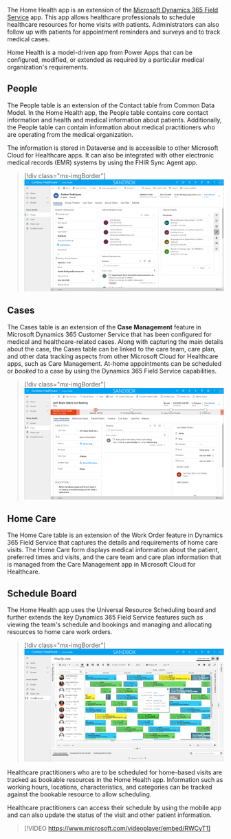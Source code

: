 The Home Health app is an extension of the [Microsoft Dynamics 365 Field Service](https://docs.microsoft.com/learn/modules/dynamics-365-for-field-service/?azure-portal=true) app. This app allows healthcare professionals to schedule healthcare resources for home visits with patients. Administrators can also follow up with patients for appointment reminders and surveys and to track medical cases.

Home Health is a model-driven app from Power Apps that can be configured, modified, or extended as required by a particular medical organization's requirements.

## People

The People table is an extension of the Contact table from Common Data Model. In the Home Health app, the People table contains core contact information and health and medical information about patients. Additionally, the People table can contain information about medical practitioners who are operating from the medical organization.

The information is stored in Dataverse and is accessible to other Microsoft Cloud for Healthcare apps. It can also be integrated with other electronic medical records (EMR) systems by using the FHIR Sync Agent app.

> [!div class="mx-imgBorder"]
> [![Screenshot of the People form showing patient information.](../media/3-1-people.png)](../media/3-1-people.png#lightbox)

## Cases

The Cases table is an extension of the **Case Management** feature in Microsoft Dynamics 365 Customer Service that has been configured for medical and healthcare-related cases. Along with capturing the main details about the case, the Cases table can be linked to the care team, care plan, and other data tracking aspects from other Microsoft Cloud for Healthcare apps, such as Care Management. At-home appointments can be scheduled or *booked* to a case by using the Dynamics 365 Field Service capabilities.

> [!div class="mx-imgBorder"]
> [![Screenshot showing the Home Health case form tracking a medical condition.](../media/3-2-case.png)](../media/3-2-case.png#lightbox)

## Home Care

The Home Care table is an extension of the Work Order feature in Dynamics 365 Field Service that captures the details and requirements of home care visits. The Home Care form displays medical information about the patient, preferred times and visits, and the care team and care plan information that is managed from the Care Management app in Microsoft Cloud for Healthcare.

## Schedule Board

The Home Health app uses the Universal Resource Scheduling board and further extends the key Dynamics 365 Field Service features such as viewing the team's schedule and bookings and managing and allocating resources to home care work orders.

> [!div class="mx-imgBorder"]
> [![Screenshot of the Home Health app Schedule Board showing a series of bookings that are allocated to healthcare resources.](../media/3-3-schedule.png)](../media/3-3-schedule.png#lightbox)

Healthcare practitioners who are to be scheduled for home-based visits are tracked as bookable resources in the Home Health app. Information such as working hours, locations, characteristics, and categories can be tracked against the bookable resource to allow scheduling.

Healthcare practitioners can access their schedule by using the mobile app and can also update the status of the visit and other patient information.

> [!VIDEO https://www.microsoft.com/videoplayer/embed/RWCyT1]
